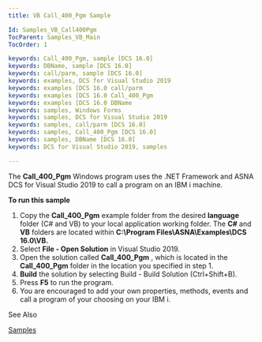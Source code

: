 ```yaml
---
title: VB Call_400_Pgm Sample

Id: Samples_VB_Call400Pgm
TocParent: Samples_VB_Main
TocOrder: 1

keywords: Call_400_Pgm, sample [DCS 16.0]
keywords: DBName, sample [DCS 16.0]
keywords: call/parm, sample [DCS 16.0]
keywords: examples, DCS for Visual Studio 2019
keywords: examples [DCS 16.0 call/parm
keywords: examples [DCS 16.0 Call_400_Pgm
keywords: examples [DCS 16.0 DBName
keywords: samples, Windows Forms
keywords: samples, DCS for Visual Studio 2019
keywords: samples, call/parm [DCS 16.0]
keywords: samples, Call_400_Pgm [DCS 16.0]
keywords: samples, DBName [DCS 16.0]
keywords: DCS for Visual Studio 2019, samples

---
```


The **Call_400_Pgm** Windows program uses the .NET Framework and ASNA <span>DCS for Visual Studio 2019 </span>to call a program on an IBM i machine.

**To run this sample** 
1. Copy the **Call_400_Pgm** example folder from the desired **language** 
					folder (C# and VB) to your local application working folder.  The **C#** 
					and **VB**  folders are located within **C:\Program 
						Files\ASNA\Examples\DCS 16.0\VB.**
2. Select **File - Open Solution** 
				in Visual Studio 2019.
3. Open the solution called **Call_400_Pgm** , which is located 
					in the **Call_400_Pgm** 
				folder in the location you specified in step 1.
4. **Build** 
				the solution by selecting Build - Build Solution (Ctrl+Shift+B).
5. Press **F5** 
				to run the program.
6. You are encouraged to add your own properties, methods, events and call a 
					program of your choosing on your IBM i.

See Also

[Samples](samples-main.html)
